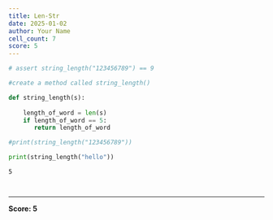 ```yaml
---
title: Len-Str
date: 2025-01-02
author: Your Name
cell_count: 7
score: 5
---
```


```python
# assert string_length("123456789") == 9
```


```python
#create a method called string_length()
```


```python
def string_length(s):
    
    length_of_word = len(s)
    if length_of_word == 5:
       return length_of_word
```


```python
#print(string_length("123456789"))
```


```python
print(string_length("hello"))
```

    5



```python

```


```python

```


---
**Score: 5**
